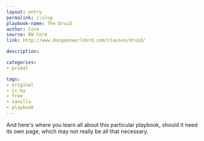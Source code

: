 ```yaml
---
layout: entry
permalink: /:slug
playbook-name: The Druid
author: Core
source: DW Core
link: http://www.dungeonworldsrd.com/classes/druid/

description:

categories:
- primal

tags:
- original
- cc-by
- free
- vanilla
- playbook
---
```


And here's where you learn all about this particular playbook, should it need its own page, which may not really be all that necessary.
